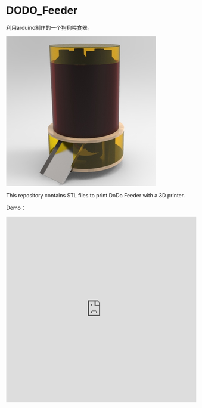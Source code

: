 # DODO_Feeder
 利用arduino制作的一个狗狗喂食器。

![DODO_Feeder image](https://github.com/fsi270308/DODO_Feeder/blob/master/dodo_feeder.3.jpg?raw=true)

This repository contains STL files to print DoDo Feeder with a 3D printer.

 Demo：

<iframe height=498 width=510 src='http://player.youku.com/embed/XNDE2NjY3NTcyMA==' frameborder=0 'allowfullscreen'></iframe>
